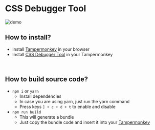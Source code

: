 # CSS Debugger Tool
![demo](https://user-images.githubusercontent.com/47615360/170153445-336082ad-2c6a-42de-a561-ad1794d7ae90.gif)
<br>

## How to install?
- Install [Tampermonkey](https://www.tampermonkey.net/) in your browser
- Install [CSS Debugger Tool](https://greasyfork.org/en/scripts/445532-css-debugger-tool) in your Tampermonkey

<br>

## How to build source code?
- `npm i` or `yarn`<br>
  - Install dependencies
  - In case you are using yarn, just run the yarn command
  - Press keys `] + c + d + t` to enable and disable
- `npm run build`<br>
  - This will generate a bundle
  - Just copy the bundle code and insert it into your [Tampermonkey](https://www.tampermonkey.net/)
